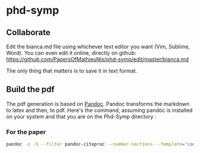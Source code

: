 # phd-symp

## Collaborate

Edit the bianca.md file using whichever text editor you want (Vim, Sublime, Word). 
You can even edit it online, directly on github: https://github.com/PapersOfMathieuNls/phd-symp/edit/master/bianca.md

The only thing that matters is to save it in text format.

## Build the pdf

The pdf generation is based on [Pandoc](http://pandoc.org/). Pandoc transforms the markdown to latex and then, to pdf. 
Here's the command, assuming pandoc is installed on your system and that you are on the Phd-Symp directory :

### For the paper

```bash
pandoc -s -S --filter pandoc-citeproc --number-sections --template="config/default.latex" -o symposium.md.pdf symposium.md
```
